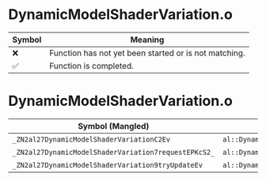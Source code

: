 # DynamicModelShaderVariation.o
| Symbol | Meaning 
| ------------- | ------------- 
| :x: | Function has not yet been started or is not matching. 
| :white_check_mark: | Function is completed. 


# DynamicModelShaderVariation.o
| Symbol (Mangled) | Symbol (Demangled) | Decompiled? |
| ------------- |  ------------- | ------------- |
| `_ZN2al27DynamicModelShaderVariationC2Ev` | `al::DynamicModelShaderVariation::DynamicModelShaderVariation(void)` | :x: |
| `_ZN2al27DynamicModelShaderVariation7requestEPKcS2_` | `al::DynamicModelShaderVariation::request(char const*,char const*)` | :x: |
| `_ZN2al27DynamicModelShaderVariation9tryUpdateEv` | `al::DynamicModelShaderVariation::tryUpdate(void)` | :x: |
